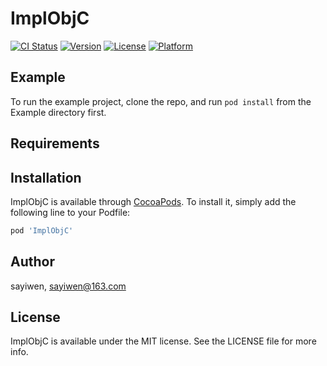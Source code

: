 # ImplObjC

[![CI Status](https://img.shields.io/travis/sayiwen/ImplObjC.svg?style=flat)](https://travis-ci.org/sayiwen/ImplObjC)
[![Version](https://img.shields.io/cocoapods/v/ImplObjC.svg?style=flat)](https://cocoapods.org/pods/ImplObjC)
[![License](https://img.shields.io/cocoapods/l/ImplObjC.svg?style=flat)](https://cocoapods.org/pods/ImplObjC)
[![Platform](https://img.shields.io/cocoapods/p/ImplObjC.svg?style=flat)](https://cocoapods.org/pods/ImplObjC)

## Example

To run the example project, clone the repo, and run `pod install` from the Example directory first.

## Requirements

## Installation

ImplObjC is available through [CocoaPods](https://cocoapods.org). To install
it, simply add the following line to your Podfile:

```ruby
pod 'ImplObjC'
```

## Author

sayiwen, sayiwen@163.com

## License

ImplObjC is available under the MIT license. See the LICENSE file for more info.
